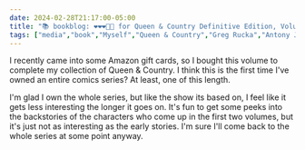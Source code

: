 ```yaml
---
date: 2024-02-28T21:17:00-05:00
title: "📚 bookblog: ❤️❤️❤️🖤🖤 for Queen & Country Definitive Edition, Volume 04, by Greg Rucka"
tags: ["media","book","Myself","Queen & Country","Greg Rucka","Antony Johnston","The Sandbaggers"]
---
```


I recently came into some Amazon gift cards, so I bought this volume to complete my collection of Queen & Country. I think this is the first time I've owned an entire comics series? At least, one of this length.

I'm glad I own the whole series, but like the show its based on, I feel like it gets less interesting the longer it goes on. It's fun to get some peeks into the backstories of the characters who come up in the first two volumes, but it's just not as interesting as the early stories. I'm sure I'll come back to the whole series at some point anyway.